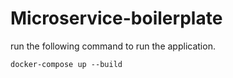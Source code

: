 # Microservice-boilerplate

run the following command to run the application.

```
docker-compose up --build 
```
 
